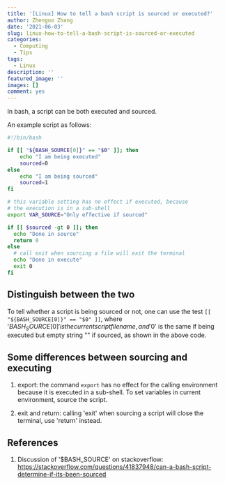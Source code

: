 ```yaml
---
title: '[Linux] How to tell a bash script is sourced or executed?'
author: Zhenguo Zhang
date: '2021-06-03'
slug: linux-how-to-tell-a-bash-script-is-sourced-or-executed
categories:
  - Computing
  - Tips
tags:
  - Linux
description: ''
featured_image: ''
images: []
comment: yes
---
```


In bash, a script can be both executed and sourced.

An example script as follows:

```bash
#!/bin/bash

if [[ "${BASH_SOURCE[0]}" == "$0" ]]; then
    echo "I am being executed"
    sourced=0
else
    echo "I am being sourced"
    sourced=1
fi

# this variable setting has no effect if executed, because
# the execution is in a sub-shell
export VAR_SOURCE="Only effective if sourced"

if [[ $sourced -gt 0 ]]; then
  echo "Done in source"
  return 0
else
  # call exit when sourcing a file will exit the terminal
  echo "Done in execute"
  exit 0
fi

```

## Distinguish between the two

To tell whether a script is being sourced or not, one
can use the test `[[ "${BASH_SOURCE[0]}" == "$0" ]]`,
where '${BASH_SOURCE[0]}' is the current script filename,
and '$0' is the same if being executed but empty string ""
if sourced, as shown in the above code.

## Some differences between sourcing and executing

1. export: the command `export` has no effect for the calling
    environment because it is executed in a sub-shell. To set
    variables in current environment, source the script.

2. exit and return: calling 'exit' when sourcing a script will
    close the terminal, use 'return' instead.
    

## References

1. Discussion of '$BASH_SOURCE' on stackoverflow: https://stackoverflow.com/questions/41837948/can-a-bash-script-determine-if-its-been-sourced

    